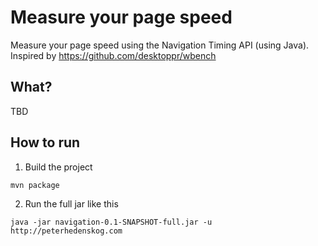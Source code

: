 # Measure your page speed

Measure your page speed using the Navigation Timing API (using Java). Inspired by https://github.com/desktoppr/wbench

## What?
TBD

## How to run 

1. Build the project
```
mvn package
```

2. Run the full jar like this
```
java -jar navigation-0.1-SNAPSHOT-full.jar -u http://peterhedenskog.com
```


